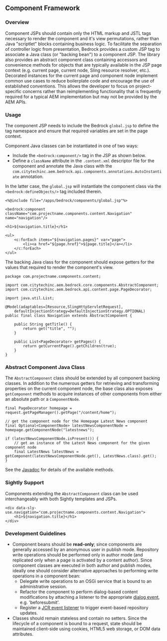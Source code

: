## Component Framework

### Overview

Component JSPs should contain only the HTML markup and JSTL tags necessary to render the component and it's view permutations, rather than Java "scriptlet" blocks containing business logic.  To facilitate the separation of controller logic from presentation, Bedrock provides a custom JSP tag to associate a Java class (or "backing bean") to a component JSP.  The library also provides an abstract component class containing accessors and convenience methods for objects that are typically available in the JSP page context (e.g. current page, current node, Sling resource resolver, etc.).  Decorated instances for the current page and component node implement common use cases to reduce boilerplate code and encourage the use of established conventions.  This allows the developer to focus on project-specific concerns rather than reimplementing functionality that is frequently required for a typical AEM implementation but may not be provided by the AEM APIs.

### Usage

The component JSP needs to include the Bedrock `global.jsp` to define the tag namespace and ensure that required variables are set in the page context.

Component Java classes can be instantiated in one of two ways:

* Include the `<bedrock:component/>` tag in the JSP as shown below.
* Define a `className` attribute in the `.content.xml` descriptor file for the component and annotate the Java class with the `com.citytechinc.aem.bedrock.api.components.annotations.AutoInstantiate` annotation.

In the latter case, the `global.jsp` will instantiate the component class via the `<bedrock:defineObjects/>` tag included therein.

    <%@include file="/apps/bedrock/components/global.jsp"%>

    <bedrock:component className="com.projectname.components.content.Navigation" name="navigation"/>

    <h1>${navigation.title}</h1>

    <ul>
        <c:forEach items="${navigation.pages}" var="page">
            <li><a href="${page.href}">${page.title}</a></li>
        </c:forEach>
    </ul>

The backing Java class for the component should expose getters for the values that required to render the component's view.

    package com.projectname.components.content;

    import com.citytechinc.aem.bedrock.core.components.AbstractComponent;
    import com.citytechinc.aem.bedrock.api.content.page.PageDecorator;

    import java.util.List;

	@Model(adaptables=[Resource,SlingHttpServletRequest],
		defaultInjectionStrategy=DefaultInjectionStrategy.OPTIONAL)
    public final class Navigation extends AbstractComponent {

        public String getTitle() {
            return get("title", "");
        }

        public List<PageDecorator> getPages() {
            return getCurrentPage().getChildren(true);
        }
    }

### Abstract Component Java Class

The `AbstractComponent` class should be extended by all component backing classes.  In addition to the numerous getters for retrieving and transforming properties on the current component node, the base class also exposes `getComponent` methods to acquire instances of other components from either an absolute path or a `ComponentNode`.

    final PageDecorator homepage = request.getPageManager().getPage("/content/home");

    // get the component node for the Homepage Latest News component
    final Optional<ComponentNode> latestNewsComponentNode = homepage.getComponentNode("latestnews");

    if (latestNewsComponentNode.isPresent()) {
        // get an instance of the Latest News component for the given component node
        final LatestNews latestNews = getComponent(latestNewsComponentNode.get(), LatestNews.class).get();
    }

See the [Javadoc](http://code.citytechinc.com/bedrock/apidocs/com/citytechinc/aem/bedrock/core/components/AbstractComponent.html) for details of the available methods.

### Sightly Support

Components extending the `AbstractComponent` class can be used interchangeably with both Sightly templates and JSPs.

    <div data-sly-use.navigation="com.projectname.components.content.Navigation">
        <h1>${navigation.title}</h1>
    </div>

### Development Guidelines

* Component beans should be **read-only**; since components are generally accessed by an anonymous user in publish mode.  Repository write operations should be performed only in author mode (and replicated only when a page is activated by a content author).  Since component classes are executed in both author and publish modes, ideally one should consider alternative approaches to performing write operations in a component bean:
    * Delegate write operations to an OSGi service that is bound to an administrative session.
    * Refactor the component to perform dialog-based content modifications by attaching a listener to the appropriate [dialog event](http://dev.day.com/content/docs/en/cq/current/widgets-api/index.html?class=CQ.Dialog), e.g. 'beforesubmit'.
    * Register a [JCR event listener](http://www.day.com/maven/jsr170/javadocs/jcr-2.0/javax/jcr/observation/ObservationManager.html) to trigger event-based repository updates.
* Classes should remain stateless and contain no setters.  Since the lifecycle of a component is bound to a request, state should be maintained client-side using cookies, HTML5 web storage, or DOM data attributes.